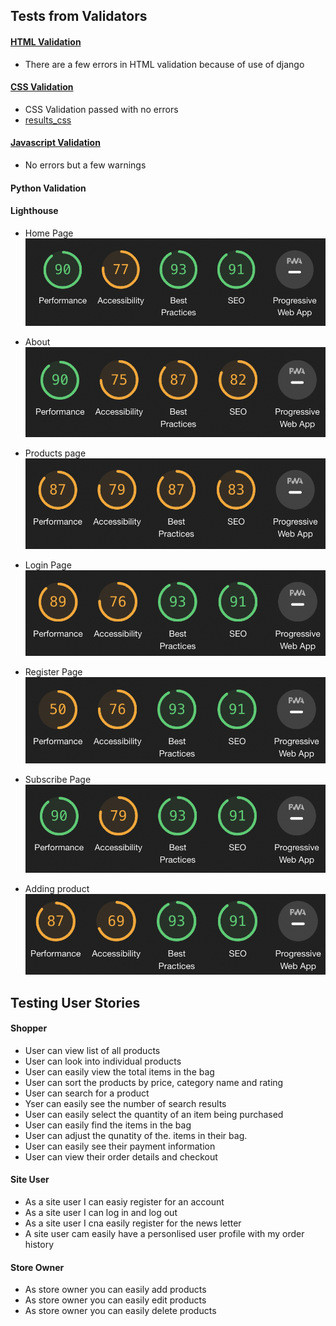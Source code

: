 ## Tests from Validators

#### [HTML Validation](https://validator.w3.org/nu/#textarea)

- There are a few errors in HTML validation because of use of django

#### [CSS Validation](https://jigsaw.w3.org/css-validator/validator)

- CSS Validation passed with no errors
- [results_css](readme-images/css.png)

#### [Javascript Validation](https://jshint.com/)

- No errors but a few warnings


#### Python Validation

#### Lighthouse

- Home Page
    ![Home Page](readme-images/lighthouse/home-page.png)

- About
    ![About](readme-images/lighthouse/About.png)

- Products page
    ![Products page](readme-images/lighthouse/train.png)

- Login Page
    ![Login Page](readme-images/lighthouse/login.png)

- Register Page
    ![Register Page](readme-images/lighthouse/register.png)

- Subscribe Page
    ![Home Page](readme-images/lighthouse/subscribe.png)

- Adding product
    ![Add product](readme-images/lighthouse/add_product.png)

## Testing User Stories

#### Shopper
- User can view list of all products
- User can look into individual products
- User can easily view the total items in the bag
- User can sort the products by price, category name and rating
- User can search for a product
- Yser can easily see the number of search results
- User can easily select the quantity of an item being purchased
- User can easily find the items in the bag
- User can adjust the qunatity of the. items in their bag.
- User can easily see their payment information
- User can view their order details and checkout

#### Site User
- As a site user I can easiy register for an account
- As a site user I can log in and log out
- As a site user I cna easily register for the news letter
- A site user cam easily have a personlised user profile with my order history


#### Store Owner
- As store owner you can easily add products
- As store owner you can easily edit products
- As store owner you can easily delete products


